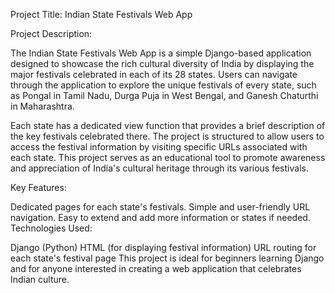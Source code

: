 Project Title: Indian State Festivals Web App

Project Description:

The Indian State Festivals Web App is a simple Django-based application designed to showcase the rich cultural diversity of India by displaying the major festivals celebrated in each of its 28 states. Users can navigate through the application to explore the unique festivals of every state, such as Pongal in Tamil Nadu, Durga Puja in West Bengal, and Ganesh Chaturthi in Maharashtra.

Each state has a dedicated view function that provides a brief description of the key festivals celebrated there. The project is structured to allow users to access the festival information by visiting specific URLs associated with each state. This project serves as an educational tool to promote awareness and appreciation of India's cultural heritage through its various festivals.

Key Features:

Dedicated pages for each state's festivals.
Simple and user-friendly URL navigation.
Easy to extend and add more information or states if needed.
Technologies Used:

Django (Python)
HTML (for displaying festival information)
URL routing for each state's festival page
This project is ideal for beginners learning Django and for anyone interested in creating a web application that celebrates Indian culture.
